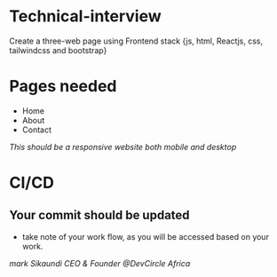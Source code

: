 # Technical-interview
Create a three-web page using Frontend stack {js, html, Reactjs, css, tailwindcss and bootstrap} 

# Pages needed
- Home
- About 
- Contact

*This should be a responsive website both mobile and desktop*

# CI/CD
## Your commit should be updated
- take note of your work flow, as you will be accessed based on your work.

*mark Sikaundi CEO & Founder @DevCircle Africa*
